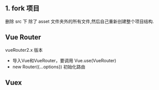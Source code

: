 
## 1. fork 项目
删除 src 下 除了 asset 文件夹外的所有文件,然后自己重新创建整个项目结构.

## Vue Router

vueRouter2.x 版本

- 导入Vue和VueRouter，要调用 Vue.use(VueRouter)
- new Router({...options}) 初始化路由


## Vuex
